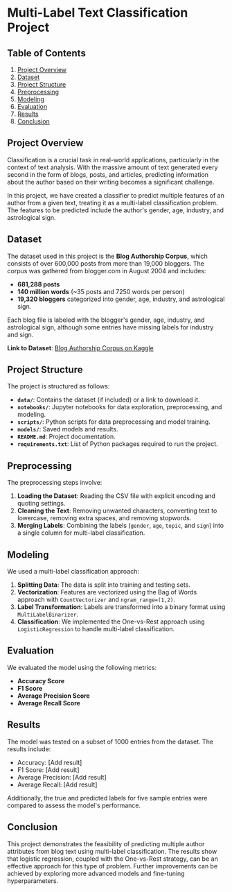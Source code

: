 
# Multi-Label Text Classification Project

## Table of Contents
1. [Project Overview](#project-overview)
2. [Dataset](#dataset)
3. [Project Structure](#project-structure)
4. [Preprocessing](#preprocessing)
5. [Modeling](#modeling)
6. [Evaluation](#evaluation)
7. [Results](#results)
8. [Conclusion](#conclusion)

## Project Overview
Classification is a crucial task in real-world applications, particularly in the context of text analysis. With the massive amount of text generated every second in the form of blogs, posts, and articles, predicting information about the author based on their writing becomes a significant challenge.

In this project, we have created a classifier to predict multiple features of an author from a given text, treating it as a multi-label classification problem. The features to be predicted include the author's gender, age, industry, and astrological sign.

## Dataset
The dataset used in this project is the **Blog Authorship Corpus**, which consists of over 600,000 posts from more than 19,000 bloggers. The corpus was gathered from blogger.com in August 2004 and includes:
- **681,288 posts**
- **140 million words** (~35 posts and 7250 words per person)
- **19,320 bloggers** categorized into gender, age, industry, and astrological sign.

Each blog file is labeled with the blogger's gender, age, industry, and astrological sign, although some entries have missing labels for industry and sign.

**Link to Dataset**: [Blog Authorship Corpus on Kaggle](https://www.kaggle.com/rtatman/blog-authorship-corpus)

## Project Structure
The project is structured as follows:
- **`data/`**: Contains the dataset (if included) or a link to download it.
- **`notebooks/`**: Jupyter notebooks for data exploration, preprocessing, and modeling.
- **`scripts/`**: Python scripts for data preprocessing and model training.
- **`models/`**: Saved models and results.
- **`README.md`**: Project documentation.
- **`requirements.txt`**: List of Python packages required to run the project.

## Preprocessing
The preprocessing steps involve:
1. **Loading the Dataset**: Reading the CSV file with explicit encoding and quoting settings.
2. **Cleaning the Text**: Removing unwanted characters, converting text to lowercase, removing extra spaces, and removing stopwords.
3. **Merging Labels**: Combining the labels (`gender`, `age`, `topic`, and `sign`) into a single column for multi-label classification.

## Modeling
We used a multi-label classification approach:
1. **Splitting Data**: The data is split into training and testing sets.
2. **Vectorization**: Features are vectorized using the Bag of Words approach with `CountVectorizer` and `ngram_range=(1,2)`.
3. **Label Transformation**: Labels are transformed into a binary format using `MultiLabelBinarizer`.
4. **Classification**: We implemented the One-vs-Rest approach using `LogisticRegression` to handle multi-label classification.

## Evaluation
We evaluated the model using the following metrics:
- **Accuracy Score**
- **F1 Score**
- **Average Precision Score**
- **Average Recall Score**

## Results
The model was tested on a subset of 1000 entries from the dataset. The results include:
- Accuracy: [Add result]
- F1 Score: [Add result]
- Average Precision: [Add result]
- Average Recall: [Add result]

Additionally, the true and predicted labels for five sample entries were compared to assess the model's performance.

## Conclusion
This project demonstrates the feasibility of predicting multiple author attributes from blog text using multi-label classification. The results show that logistic regression, coupled with the One-vs-Rest strategy, can be an effective approach for this type of problem. Further improvements can be achieved by exploring more advanced models and fine-tuning hyperparameters.


